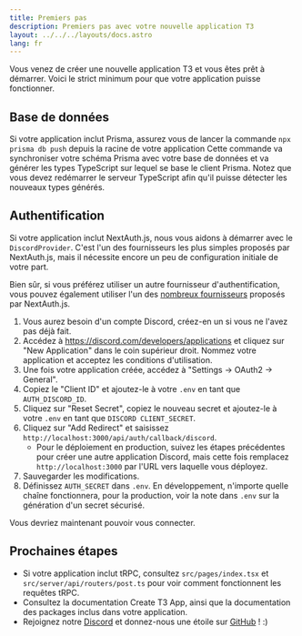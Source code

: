 ```yaml
---
title: Premiers pas
description: Premiers pas avec votre nouvelle application T3
layout: ../../../layouts/docs.astro
lang: fr
---
```


Vous venez de créer une nouvelle application T3 et vous êtes prêt à démarrer. Voici le strict minimum pour que votre application puisse fonctionner.

## Base de données

Si votre application inclut Prisma, assurez vous de lancer la commande `npx prisma db push` depuis la racine de votre application
Cette commande va synchroniser votre schéma Prisma avec votre base de données et va générer les types TypeScript sur lequel se base le client Prisma. Notez que vous devez redémarrer le serveur TypeScript afin qu'il puisse détecter les nouveaux types générés.

## Authentification

Si votre application inclut NextAuth.js, nous vous aidons à démarrer avec le `DiscordProvider`. C'est l'un des fournisseurs les plus simples proposés par NextAuth.js, mais il nécessite encore un peu de configuration initiale de votre part.

Bien sûr, si vous préférez utiliser un autre fournisseur d'authentification, vous pouvez également utiliser l'un des [nombreux fournisseurs](https://next-auth.js.org/providers/) proposés par NextAuth.js.

1. Vous aurez besoin d'un compte Discord, créez-en un si vous ne l'avez pas déjà fait.
2. Accédez à https://discord.com/developers/applications et cliquez sur "New Application" dans le coin supérieur droit. Nommez votre application et acceptez les conditions d'utilisation.
3. Une fois votre application créée, accédez à "Settings → OAuth2 → General".
4. Copiez le "Client ID" et ajoutez-le à votre `.env` en tant que `AUTH_DISCORD_ID`.
5. Cliquez sur "Reset Secret", copiez le nouveau secret et ajoutez-le à votre `.env` en tant que `DISCORD CLIENT_SECRET`.
6. Cliquez sur "Add Redirect" et saisissez `http://localhost:3000/api/auth/callback/discord`.
   - Pour le déploiement en production, suivez les étapes précédentes pour créer une autre application Discord, mais cette fois remplacez `http://localhost:3000` par l'URL vers laquelle vous déployez.
7. Sauvegarder les modifications.
8. Définissez `AUTH_SECRET` dans `.env`. En développement, n'importe quelle chaîne fonctionnera, pour la production, voir la note dans `.env` sur la génération d'un secret sécurisé.

Vous devriez maintenant pouvoir vous connecter.

## Prochaines étapes

- Si votre application inclut tRPC, consultez `src/pages/index.tsx` et `src/server/api/routers/post.ts` pour voir comment fonctionnent les requêtes tRPC.
- Consultez la documentation Create T3 App, ainsi que la documentation des packages inclus dans votre application.
- Rejoignez notre [Discord](https://t3.gg/discord) et donnez-nous une étoile sur [GitHub](https://github.com/t3-oss/create-t3-app) ! :)
